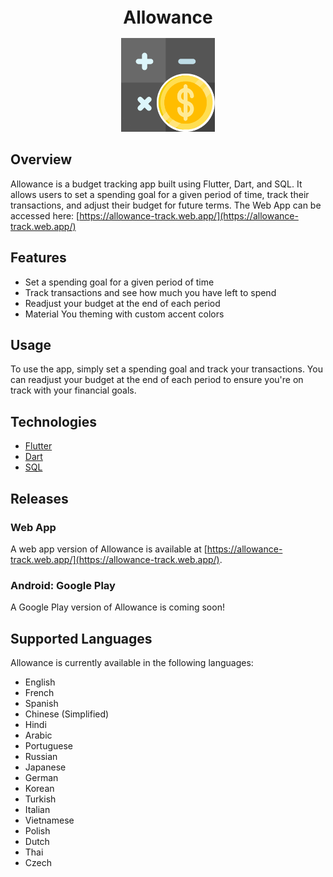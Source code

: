 <h1 align="center" style="font-size:28px; line-height:1"><b>Allowance</b></h1>

<a href="https://allowance-track.web.app/">
  <div align="center">
    <img alt="Icon" src="promotional/icon.png" width="150px">
  </div>
</a>

## Overview
Allowance is a budget tracking app built using Flutter, Dart, and SQL. It allows users to set a spending goal for a given period of time, track their transactions, and adjust their budget for future terms. The Web App can be accessed here: [https://allowance-track.web.app/](https://allowance-track.web.app/)

## Features
- Set a spending goal for a given period of time
- Track transactions and see how much you have left to spend
- Readjust your budget at the end of each period
- Material You theming with custom accent colors

## Usage
To use the app, simply set a spending goal and track your transactions. You can readjust your budget at the end of each period to ensure you're on track with your financial goals.

## Technologies
* [Flutter](https://flutter.dev/)
* [Dart](https://dart.dev/)
* [SQL](https://drift.simonbinder.eu/)

## Releases
### Web App
A web app version of Allowance is available at [https://allowance-track.web.app/](https://allowance-track.web.app/).
### Android: Google Play
A Google Play version of Allowance is coming soon!

## Supported Languages
Allowance is currently available in the following languages:

- English
- French
- Spanish
- Chinese (Simplified)
- Hindi
- Arabic
- Portuguese
- Russian
- Japanese
- German
- Korean
- Turkish
- Italian
- Vietnamese
- Polish
- Dutch
- Thai
- Czech